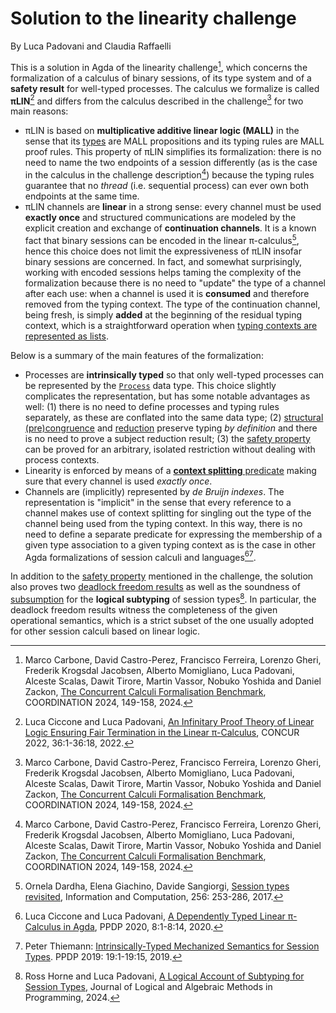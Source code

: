 # Solution to the linearity challenge

By Luca Padovani and Claudia Raffaelli

This is a solution in Agda of the linearity challenge[^5], which concerns the
formalization of a calculus of binary sessions, of its type system and of a
**safety result** for well-typed processes. The calculus we formalize is called
**πLIN**[^1] and differs from the calculus described in the challenge[^5] for
two main reasons:

* πLIN is based on **multiplicative additive linear logic (MALL)** in the sense
  that its [types](Type.lagda.md) are MALL propositions and its typing rules are
  MALL proof rules. This property of πLIN simplifies its formalization: there is
  no need to name the two endpoints of a session differently (as is the case in
  the calculus in the challenge description[^5]) because the typing rules
  guarantee that no *thread* (i.e. sequential process) can ever own both
  endpoints at the same time.
* πLIN channels are **linear** in a strong sense: every channel must be used
  **exactly once** and structured communications are modeled by the explicit
  creation and exchange of **continuation channels**. It is a known fact that
  binary sessions can be encoded in the linear π-calculus[^6], hence this choice
  does not limit the expressiveness of πLIN insofar binary sessions are
  concerned. In fact, and somewhat surprisingly, working with encoded sessions
  helps taming the complexity of the formalization because there is no need to
  "update" the type of a channel after each use: when a channel is used it is
  **consumed** and therefore removed from the typing context. The type of the
  continuation channel, being fresh, is simply **added** at the beginning of the
  residual typing context, which is a straightforward operation when [typing
  contexts are represented as lists](Context.lagda.md).

Below is a summary of the main features of the formalization:

* Processes are **intrinsically typed** so that only well-typed processes can be
  represented by the [`Process`](Process.lagda.md) data type. This choice
  slightly complicates the representation, but has some notable advantages as
  well: (1) there is no need to define processes and typing rules separately, as
  these are conflated into the same data type; (2) [structural
  (pre)congruence](Congruence.lagda.md) and [reduction](Reduction.lagda.md)
  preserve typing *by definition* and there is no need to prove a subject
  reduction result; (3) the [safety property](Safety.ladga.md) can be proved for
  an arbitrary, isolated restriction without dealing with process contexts.
* Linearity is enforced by means of a [**context splitting**
  predicate](Context.lagda.md) making sure that every channel is used *exactly
  once*.
* Channels are (implicitly) represented by *de Bruijn indexes*. The
  representation is "implicit" in the sense that every reference to a channel
  makes use of context splitting for singling out the type of the channel being
  used from the typing context. In this way, there is no need to define a
  separate predicate for expressing the membership of a given type association
  to a given typing context as is the case in other Agda formalizations of
  session calculi and languages[^3][^4].

In addition to the [safety property](Safety.lagda.md) mentioned in the
challenge, the solution also proves two [deadlock freedom
results](DeadlockFreedom.lagda.md) as well as the soundness of
[subsumption](Subtyping.lagda.md) for the **logical subtyping** of session
types[^2]. In particular, the deadlock freedom results witness the completeness
of the given operational semantics, which is a strict subset of the one usually
adopted for other session calculi based on linear logic.

[^1]: Luca Ciccone and Luca Padovani, [An Infinitary Proof Theory of Linear
    Logic Ensuring Fair Termination in the Linear
    π-Calculus](http://dx.doi.org/10.4230/LIPIcs.CONCUR.2022.36), CONCUR 2022,
    36:1-36:18, 2022.

[^2]: Ross Horne and Luca Padovani, [A Logical Account of Subtyping for Session
    Types](http://dx.doi.org/10.1016/j.jlamp.2024.100986), Journal of Logical
    and Algebraic Methods in Programming, 2024.

[^3]: Luca Ciccone and Luca Padovani, [A Dependently Typed Linear π-Calculus in
    Agda](http://dx.doi.org/10.1145/3414080.3414109), PPDP 2020, 8:1-8:14, 2020.

[^4]: Peter Thiemann: [Intrinsically-Typed Mechanized Semantics for Session
    Types](https://doi.org/10.1145/3354166.3354184). PPDP 2019: 19:1-19:15,
    2019.

[^5]: Marco Carbone, David Castro-Perez, Francisco Ferreira, Lorenzo Gheri,
    Frederik Krogsdal Jacobsen, Alberto Momigliano, Luca Padovani, Alceste
    Scalas, Dawit Tirore, Martin Vassor, Nobuko Yoshida and Daniel Zackon, [The
    Concurrent Calculi Formalisation
    Benchmark](http://dx.doi.org/10.1007/978-3-031-62697-5_9), COORDINATION
    2024, 149-158, 2024.

[^6]: Ornela Dardha, Elena Giachino, Davide Sangiorgi, [Session types
    revisited](https://doi.org/10.1016/j.ic.2017.06.002), Information and
    Computation, 256: 253-286, 2017.
